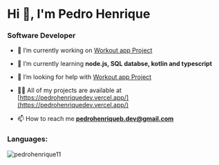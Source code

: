 <h1 align="left">Hi 👋, I'm Pedro Henrique</h1>
<h3 align="left">Software Developer</h3>

- 🔭 I’m currently working on [Workout app Project](https://github.com/pedrohenrique11/worktout-app-POC)

- 🌱 I’m currently learning **node.js, SQL databse, kotlin and typescript**

- 🤝 I’m looking for help with [Workout app Project](https://github.com/pedrohenrique11/worktout-app-POC)

- 👨‍💻 All of my projects are available at [https://pedrohenriquedev.vercel.app/](https://pedrohenriquedev.vercel.app/)

- 📫 How to reach me **pedrohenriqueb.dev@gmail.com**

<h3 align="left">Languages:</h3>
<p><img align="center" src="https://github-readme-stats.vercel.app/api/top-langs?username=pedrohenrique11&show_icons=true&locale=en&layout=compact" alt="pedrohenrique11" /></p>
